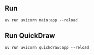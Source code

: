 

## Run
`uv run uvicorn main:app --reload`


## Run QuickDraw
`uv run uvicorn quickdraw:app --reload`
